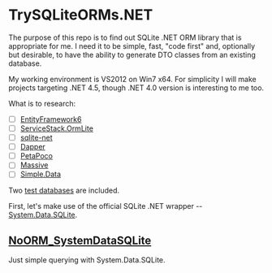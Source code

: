 # TrySQLiteORMs.NET
The purpose of this repo is to find out SQLite .NET ORM library that is appropriate for me.
I need it to be simple, fast, "code first" and, optionally but desirable, to have the ability to generate
DTO classes from an existing database.

My working environment is VS2012 on Win7 x64. For simplicity I will make projects targeting .NET 4.5,
though .NET 4.0 version is interesting to me too.

What is to research:

- [ ] [EntityFramework6](https://msdn.microsoft.com/en-us/data/ee712907.aspx)
- [ ] [ServiceStack.OrmLite](https://github.com/ServiceStack/ServiceStack.OrmLite)
- [ ] [sqlite-net](https://github.com/praeclarum/sqlite-net)
- [ ] [Dapper](http://code.google.com/p/dapper-dot-net/)
- [ ] [PetaPoco](http://www.toptensoftware.com/petapoco/)
- [ ] [Massive](https://github.com/robconery/massive)
- [ ] [Simple.Data](https://github.com/markrendle/Simple.Data)

Two [test databases](DB/README.md) are included.

First, let's make use of the official SQLite .NET wrapper -- [System.Data.SQLite](https://system.data.sqlite.org/).

## [NoORM_SystemDataSQLite](NoORM_SystemDataSQLite/README.md)
Just simple querying with System.Data.SQLite.